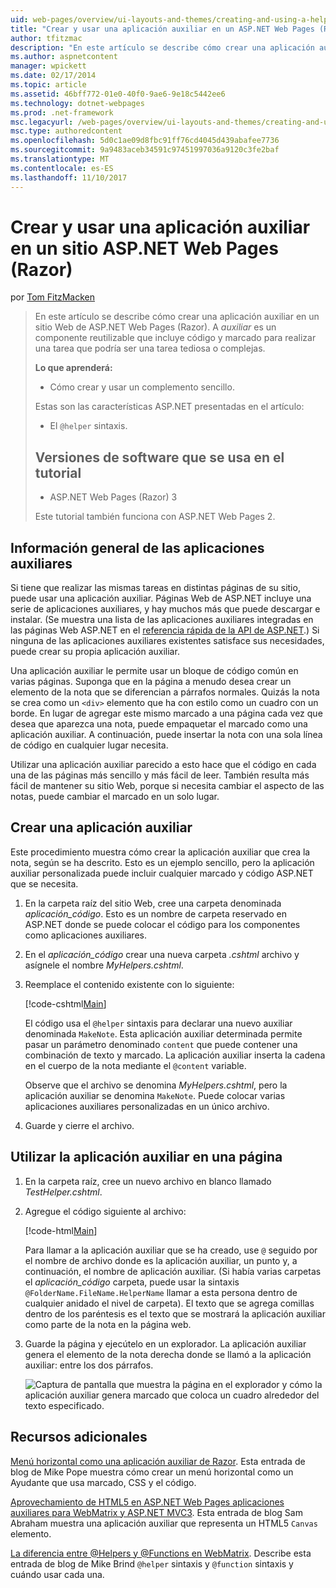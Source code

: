 ```yaml
---
uid: web-pages/overview/ui-layouts-and-themes/creating-and-using-a-helper-in-an-aspnet-web-pages-site
title: "Crear y usar una aplicación auxiliar en un ASP.NET Web Pages (Razor) sitio | Documentos de Microsoft"
author: tfitzmac
description: "En este artículo se describe cómo crear una aplicación auxiliar en un sitio Web de ASP.NET Web Pages (Razor). Una aplicación auxiliar es un componente reutilizable que incluye código y marcado en rendimiento..."
ms.author: aspnetcontent
manager: wpickett
ms.date: 02/17/2014
ms.topic: article
ms.assetid: 46bff772-01e0-40f0-9ae6-9e18c5442ee6
ms.technology: dotnet-webpages
ms.prod: .net-framework
msc.legacyurl: /web-pages/overview/ui-layouts-and-themes/creating-and-using-a-helper-in-an-aspnet-web-pages-site
msc.type: authoredcontent
ms.openlocfilehash: 5d0c1ae09d8fbc91ff76cd4045d439abafee7736
ms.sourcegitcommit: 9a9483aceb34591c97451997036a9120c3fe2baf
ms.translationtype: MT
ms.contentlocale: es-ES
ms.lasthandoff: 11/10/2017
---
```

<a name="creating-and-using-a-helper-in-an-aspnet-web-pages-razor-site"></a>Crear y usar una aplicación auxiliar en un sitio ASP.NET Web Pages (Razor)
====================
por [Tom FitzMacken](https://github.com/tfitzmac)

> En este artículo se describe cómo crear una aplicación auxiliar en un sitio Web de ASP.NET Web Pages (Razor). A *auxiliar* es un componente reutilizable que incluye código y marcado para realizar una tarea que podría ser una tarea tediosa o complejas.
> 
> **Lo que aprenderá:** 
> 
> - Cómo crear y usar un complemento sencillo.
> 
> Estas son las características ASP.NET presentadas en el artículo:
> 
> - El `@helper` sintaxis.
>   
> 
> ## <a name="software-versions-used-in-the-tutorial"></a>Versiones de software que se usa en el tutorial
> 
> 
> - ASP.NET Web Pages (Razor) 3
>   
> 
> Este tutorial también funciona con ASP.NET Web Pages 2.


## <a name="overview-of-helpers"></a>Información general de las aplicaciones auxiliares

Si tiene que realizar las mismas tareas en distintas páginas de su sitio, puede usar una aplicación auxiliar. Páginas Web de ASP.NET incluye una serie de aplicaciones auxiliares, y hay muchos más que puede descargar e instalar. (Se muestra una lista de las aplicaciones auxiliares integradas en las páginas Web ASP.NET en el [referencia rápida de la API de ASP.NET](https://go.microsoft.com/fwlink/?LinkId=202907).) Si ninguna de las aplicaciones auxiliares existentes satisface sus necesidades, puede crear su propia aplicación auxiliar.

Una aplicación auxiliar le permite usar un bloque de código común en varias páginas. Suponga que en la página a menudo desea crear un elemento de la nota que se diferencian a párrafos normales. Quizás la nota se crea como un `<div>` elemento que ha con estilo como un cuadro con un borde. En lugar de agregar este mismo marcado a una página cada vez que desea que aparezca una nota, puede empaquetar el marcado como una aplicación auxiliar. A continuación, puede insertar la nota con una sola línea de código en cualquier lugar necesita.

Utilizar una aplicación auxiliar parecido a esto hace que el código en cada una de las páginas más sencillo y más fácil de leer. También resulta más fácil de mantener su sitio Web, porque si necesita cambiar el aspecto de las notas, puede cambiar el marcado en un solo lugar.

## <a name="creating-a-helper"></a>Crear una aplicación auxiliar

Este procedimiento muestra cómo crear la aplicación auxiliar que crea la nota, según se ha descrito. Esto es un ejemplo sencillo, pero la aplicación auxiliar personalizada puede incluir cualquier marcado y código ASP.NET que se necesita.

1. En la carpeta raíz del sitio Web, cree una carpeta denominada *aplicación\_código*. Esto es un nombre de carpeta reservado en ASP.NET donde se puede colocar el código para los componentes como aplicaciones auxiliares.
2. En el *aplicación\_código* crear una nueva carpeta *.cshtml* archivo y asígnele el nombre *MyHelpers.cshtml*.
3. Reemplace el contenido existente con lo siguiente:

    [!code-cshtml[Main](creating-and-using-a-helper-in-an-aspnet-web-pages-site/samples/sample1.cshtml)]

    El código usa el `@helper` sintaxis para declarar una nuevo auxiliar denominada `MakeNote`. Esta aplicación auxiliar determinada permite pasar un parámetro denominado `content` que puede contener una combinación de texto y marcado. La aplicación auxiliar inserta la cadena en el cuerpo de la nota mediante el `@content` variable.

    Observe que el archivo se denomina *MyHelpers.cshtml*, pero la aplicación auxiliar se denomina `MakeNote`. Puede colocar varias aplicaciones auxiliares personalizadas en un único archivo.
4. Guarde y cierre el archivo.

## <a name="using-the-helper-in-a-page"></a>Utilizar la aplicación auxiliar en una página

1. En la carpeta raíz, cree un nuevo archivo en blanco llamado *TestHelper.cshtml*.
2. Agregue el código siguiente al archivo:

    [!code-html[Main](creating-and-using-a-helper-in-an-aspnet-web-pages-site/samples/sample2.html)]

    Para llamar a la aplicación auxiliar que se ha creado, use `@` seguido por el nombre de archivo donde es la aplicación auxiliar, un punto y, a continuación, el nombre de aplicación auxiliar. (Si había varias carpetas el *aplicación\_código* carpeta, puede usar la sintaxis `@FolderName.FileName.HelperName` llamar a esta persona dentro de cualquier anidado el nivel de carpeta). El texto que se agrega comillas dentro de los paréntesis es el texto que se mostrará la aplicación auxiliar como parte de la nota en la página web.
3. Guarde la página y ejecútelo en un explorador. La aplicación auxiliar genera el elemento de la nota derecha donde se llamó a la aplicación auxiliar: entre los dos párrafos.

    ![Captura de pantalla que muestra la página en el explorador y cómo la aplicación auxiliar genera marcado que coloca un cuadro alrededor del texto especificado.](creating-and-using-a-helper-in-an-aspnet-web-pages-site/_static/image1.jpg)

## <a name="additional-resources"></a>Recursos adicionales


[Menú horizontal como una aplicación auxiliar de Razor](http://mikepope.com/blog/DisplayBlog.aspx?permalink=2341). Esta entrada de blog de Mike Pope muestra cómo crear un menú horizontal como un Ayudante que usa marcado, CSS y el código.

[Aprovechamiento de HTML5 en ASP.NET Web Pages aplicaciones auxiliares para WebMatrix y ASP.NET MVC3](http://geekswithblogs.net/wildturtle/archive/2010/11/08/html5-in-asp.net-web-pages-helpers-for-webmatrix-and_aspnet_mvc3.aspx). Esta entrada de blog Sam Abraham muestra una aplicación auxiliar que representa un HTML5 `Canvas` elemento.

[La diferencia entre @Helpers y @Functions en WebMatrix](http://www.mikesdotnetting.com/Article/173/The-Difference-Between-@Helpers-and-@Functions-In-WebMatrix). Describe esta entrada de blog de Mike Brind `@helper` sintaxis y `@function` sintaxis y cuándo usar cada una.

